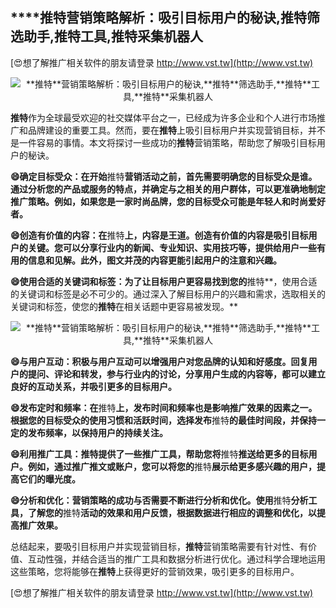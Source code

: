 ## ****推特**营销策略解析：吸引目标用户的秘诀,**推特**筛选助手,**推特**工具,**推特**采集机器人**

[😍想了解推广相关软件的朋友请登录 http://www.vst.tw](http://www.vst.tw)

 <center><img src="https://vst.tw/MP4/tuiguang/png/3.png" alt="**推特**营销策略解析：吸引目标用户的秘诀,**推特**筛选助手,**推特**工具,**推特**采集机器人"></center>

**推特**作为全球最受欢迎的社交媒体平台之一，已经成为许多企业和个人进行市场推广和品牌建设的重要工具。然而，要在**推特**上吸引目标用户并实现营销目标，并不是一件容易的事情。本文将探讨一些成功的**推特**营销策略，帮助您了解吸引目标用户的秘诀。

**😄确定目标受众：在开始**推特**营销活动之前，首先需要明确您的目标受众是谁。通过分析您的产品或服务的特点，并确定与之相关的用户群体，可以更准确地制定推广策略。例如，如果您是一家时尚品牌，您的目标受众可能是年轻人和时尚爱好者。**

**😄创造有价值的内容：在**推特**上，内容是王道。创造有价值的内容是吸引目标用户的关键。您可以分享行业内的新闻、专业知识、实用技巧等，提供给用户一些有用的信息和见解。此外，图文并茂的内容更能引起用户的注意和兴趣。**

**😄使用合适的关键词和标签：为了让目标用户更容易找到您的**推特**，使用合适的关键词和标签是必不可少的。通过深入了解目标用户的兴趣和需求，选取相关的关键词和标签，使您的**推特**在相关话题中更容易被发现。**

 <center><img src="https://vst.tw/MP4/tuiguang/png/3.png" alt="**推特**营销策略解析：吸引目标用户的秘诀,**推特**筛选助手,**推特**工具,**推特**采集机器人"></center>

**😄与用户互动：积极与用户互动可以增强用户对您品牌的认知和好感度。回复用户的提问、评论和转发，参与行业内的讨论，分享用户生成的内容等，都可以建立良好的互动关系，并吸引更多的目标用户。**

**😄发布定时和频率：在**推特**上，发布时间和频率也是影响推广效果的因素之一。根据您的目标受众的使用习惯和活跃时间，选择发布**推特**的最佳时间段，并保持一定的发布频率，以保持用户的持续关注。**

**😄利用推广工具：**推特**提供了一些推广工具，帮助您将**推特**推送给更多的目标用户。例如，通过推广推文或账户，您可以将您的**推特**展示给更多感兴趣的用户，提高它们的曝光度。**

**😄分析和优化：营销策略的成功与否需要不断进行分析和优化。使用**推特**分析工具，了解您的**推特**活动的效果和用户反馈，根据数据进行相应的调整和优化，以提高推广效果。**

总结起来，要吸引目标用户并实现营销目标，**推特**营销策略需要有针对性、有价值、互动性强，并结合适当的推广工具和数据分析进行优化。通过科学合理地运用这些策略，您将能够在**推特**上获得更好的营销效果，吸引更多的目标用户。

[😍想了解推广相关软件的朋友请登录 http://www.vst.tw](http://www.vst.tw)



